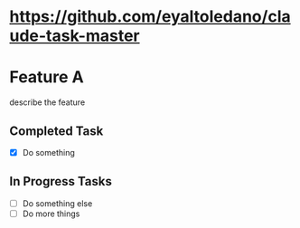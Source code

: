 # https://github.com/eyaltoledano/claude-task-master

# Feature A

describe the feature

## Completed Task

- [x] Do something

## In Progress Tasks

- [ ] Do something else
- [ ] Do more things